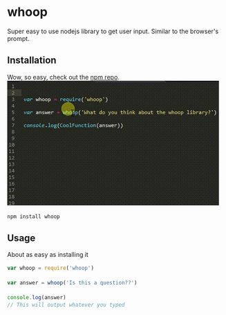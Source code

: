 # whoop
Super easy to use nodejs library to get user input. Similar to the browser's prompt.
## Installation
Wow, so easy, check out the [npm repo](https://www.npmjs.com/package/whoop).
![Use in terminal .gif](https://raw.githubusercontent.com/joe-tom/whoop/master/img.gif)
```js
npm install whoop
```
## Usage
About as easy as installing it
```js
var whoop = require('whoop')

var answer = whoop('Is this a question??')

console.log(answer)
// This will output whatever you typed
```